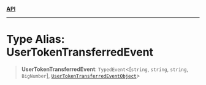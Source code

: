 [**API**](../../../README.md)

***

# Type Alias: UserTokenTransferredEvent

> **UserTokenTransferredEvent**: `TypedEvent`\<\[`string`, `string`, `string`, `BigNumber`\], [`UserTokenTransferredEventObject`](../interfaces/UserTokenTransferredEventObject.md)\>

